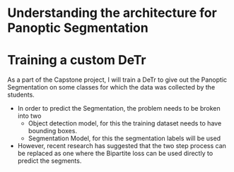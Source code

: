 # Understanding the architecture for Panoptic Segmentation



# Training a custom DeTr

As a part of the Capstone project, I will train a DeTr to give out the Panoptic Segmentation on some classes for which the data was collected by the students.

- In order to predict the Segmentation, the problem needs to be broken into two
  - Object detection model, for this the training dataset needs to have bounding boxes.
  - Segmentation Model, for this the segmentation labels will be used
- However, recent research has suggested that the two step process can be replaced as one where the Bipartite loss can be used directly to predict the segments.

